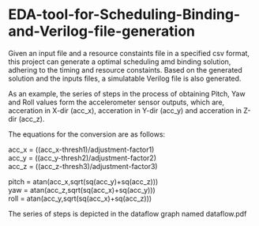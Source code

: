 # EDA-tool-for-Scheduling-Binding-and-Verilog-file-generation

Given an input file and a resource constaints file in a specified csv format, this project can generate a optimal scheduling amd binding solution, adhering to the timing and resource constaints.
Based on the generated solution and the inputs files, a simulatable Verilog file is also generated.

As an example, the series of steps in the process of obtaining Pitch, Yaw and Roll values form the accelerometer sensor outputs, which are, acceration in X-dir (acc_x), acceration in Y-dir (acc_y) and acceration in Z-dir (acc_z).

The equations for the conversion are as follows:

acc_x = ((acc_x-thresh1)/adjustment-factor1) <br/>
acc_y = ((acc_y-thresh2)/adjustment-factor2) <br/>
acc_z = ((acc_z-thresh3)/adjustment-factor3) <br/>

pitch = atan(acc_x,sqrt(sq(acc_y)+sq(acc_z))) <br/>
yaw = atan(acc_z,sqrt(sq(acc_x)+sq(acc_y))) <br/>
roll = atan(acc_y,sqrt(sq(acc_x)+sq(acc_z))) <br/>

The series of steps is depicted in the dataflow graph named dataflow.pdf
